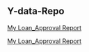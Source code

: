 ## Y-data-Repo

<a href="https://MuibatMuibi.github.io/ydata/YDATA Loan_Approval.html">My Loan_Approval Report</a>

<a href="https://MuibatMuibi.github.io/ydata/YDATA%20Loan_Approval.html">My Loan_Approval Report</a>

